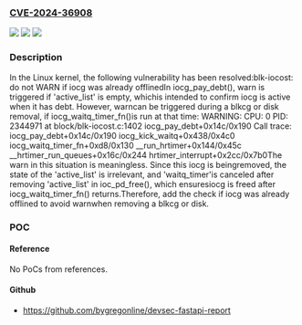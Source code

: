 ### [CVE-2024-36908](https://cve.mitre.org/cgi-bin/cvename.cgi?name=CVE-2024-36908)
![](https://img.shields.io/static/v1?label=Product&message=Linux&color=blue)
![](https://img.shields.io/static/v1?label=Version&message=7caa47151ab2e644dd221f741ec7578d9532c9a3%3C%2056a9d07f427378eeb75b917bb49c6fbea8204126%20&color=brighgreen)
![](https://img.shields.io/static/v1?label=Vulnerability&message=n%2Fa&color=brighgreen)

### Description

In the Linux kernel, the following vulnerability has been resolved:blk-iocost: do not WARN if iocg was already offlinedIn iocg_pay_debt(), warn is triggered if 'active_list' is empty, whichis intended to confirm iocg is active when it has debt. However, warncan be triggered during a blkcg or disk removal, if iocg_waitq_timer_fn()is run at that time:  WARNING: CPU: 0 PID: 2344971 at block/blk-iocost.c:1402 iocg_pay_debt+0x14c/0x190  Call trace:  iocg_pay_debt+0x14c/0x190  iocg_kick_waitq+0x438/0x4c0  iocg_waitq_timer_fn+0xd8/0x130  __run_hrtimer+0x144/0x45c  __hrtimer_run_queues+0x16c/0x244  hrtimer_interrupt+0x2cc/0x7b0The warn in this situation is meaningless. Since this iocg is beingremoved, the state of the 'active_list' is irrelevant, and 'waitq_timer'is canceled after removing 'active_list' in ioc_pd_free(), which ensuresiocg is freed after iocg_waitq_timer_fn() returns.Therefore, add the check if iocg was already offlined to avoid warnwhen removing a blkcg or disk.

### POC

#### Reference
No PoCs from references.

#### Github
- https://github.com/bygregonline/devsec-fastapi-report

